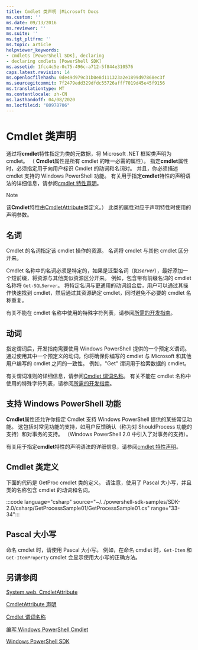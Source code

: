 ```yaml
---
title: Cmdlet 类声明 |Microsoft Docs
ms.custom: ''
ms.date: 09/13/2016
ms.reviewer: ''
ms.suite: ''
ms.tgt_pltfrm: ''
ms.topic: article
helpviewer_keywords:
- cmdlets [PowerShell SDK], declaring
- declaring cmdlets [PowerShell SDK]
ms.assetid: 1fcc4c5e-0c75-496c-a712-5f844e310576
caps.latest.revision: 14
ms.openlocfilehash: 0de49d979c31b0e8d111323a2e1899d97868ec3f
ms.sourcegitcommit: 7f2479edd329dfdc55726afff7019d45e45f9156
ms.translationtype: MT
ms.contentlocale: zh-CN
ms.lasthandoff: 04/08/2020
ms.locfileid: "80978706"
---
```

# <a name="cmdlet-class-declaration"></a>Cmdlet 类声明

通过将**cmdlet**特性指定为类的元数据，将 Microsoft .NET 框架类声明为 cmdlet。 （ **Cmdlet**属性是所有 cmdlet 的唯一必需的属性）。
指定**cmdlet**属性时，必须指定用于向用户标识 Cmdlet 的动词和名词对。 并且，你必须描述 cmdlet 支持的 Windows PowerShell 功能。 有关用于指定**cmdlet**特性的声明语法的详细信息，请参阅[cmdlet 特性声明](./cmdlet-attribute-declaration.md)。

> [!NOTE]
> 该**Cmdlet**特性由[CmdletAttribute](/dotnet/api/System.Management.Automation.CmdletAttribute)类定义。） 此类的属性对应于声明特性时使用的声明参数。

## <a name="nouns"></a>名词

Cmdlet 的名词指定该 cmdlet 操作的资源。 名词将 cmdlet 与其他 cmdlet 区分开来。

Cmdlet 名称中的名词必须是特定的，如果是泛型名词（如*server*），最好添加一个短前缀，将资源与其他类似资源区分开来。 例如，包含带有前缀名词的 cmdlet 名称将 `Get-SQLServer`。 将特定名词与更通用的动词组合后，用户可以通过其操作快速找到 cmdlet，然后通过其资源确定 cmdlet，同时避免不必要的 cmdlet 名称重复。

有关不能在 cmdlet 名称中使用的特殊字符列表，请参阅[所需的开发指南](./required-development-guidelines.md)。

## <a name="verbs"></a>动词

指定谓词后，开发指南需要使用 Windows PowerShell 提供的一个预定义谓词。 通过使用其中一个预定义的动词，你将确保你编写的 cmdlet 与 Microsoft 和其他用户编写的 cmdlet 之间的一致性。 例如，"Get" 谓词用于检索数据的 cmdlet。

有关谓词准则的详细信息，请参阅[Cmdlet 谓词名称](./approved-verbs-for-windows-powershell-commands.md)。 有关不能在 cmdlet 名称中使用的特殊字符列表，请参阅[所需的开发指南](./required-development-guidelines.md)。

## <a name="supporting-windows-powershell-functionality"></a>支持 Windows PowerShell 功能

**Cmdlet**属性还允许你指定 Cmdlet 支持 Windows PowerShell 提供的某些常见功能。 这包括对常见功能的支持，如用户反馈确认（称为对 ShouldProcess 功能的支持）和对事务的支持。 （Windows PowerShell 2.0 中引入了对事务的支持）。

有关用于指定**cmdlet**特性的声明语法的详细信息，请参阅[cmdlet 特性声明](./cmdlet-attribute-declaration.md)。

## <a name="cmdlet-class-definition"></a>Cmdlet 类定义

下面的代码是 GetProc cmdlet 类的定义。 请注意，使用了 Pascal 大小写，并且类的名称包含 cmdlet 的动词和名词。

:::code language="csharp" source="~/../powershell-sdk-samples/SDK-2.0/csharp/GetProcessSample01/GetProcessSample01.cs" range="33-34":::

## <a name="pascal-casing"></a>Pascal 大小写

命名 cmdlet 时，请使用 Pascal 大小写。 例如，在命名 cmdlet 时，`Get-Item` 和 `Get-ItemProperty` cmdlet 会显示使用大小写的正确方法。

## <a name="see-also"></a>另请参阅

[System.web. CmdletAttribute](/dotnet/api/System.Management.Automation.CmdletAttribute)

[CmdletAttribute 声明](./cmdlet-attribute-declaration.md)

[Cmdlet 谓词名称](./approved-verbs-for-windows-powershell-commands.md)

[编写 Windows PowerShell Cmdlet](./writing-a-windows-powershell-cmdlet.md)

[Windows PowerShell SDK](../windows-powershell-reference.md)
